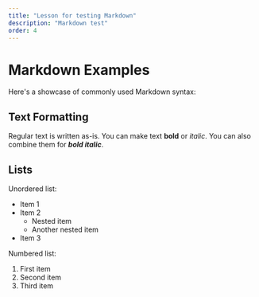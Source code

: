 ```yaml
---
title: "Lesson for testing Markdown"
description: "Markdown test"
order: 4
---
```


# Markdown Examples

Here's a showcase of commonly used Markdown syntax:

## Text Formatting

Regular text is written as-is. You can make text **bold** or _italic_. You can also combine them for **_bold italic_**.

## Lists

Unordered list:

- Item 1
- Item 2
    - Nested item
    - Another nested item
- Item 3

Numbered list:

1. First item
2. Second item
3. Third item
